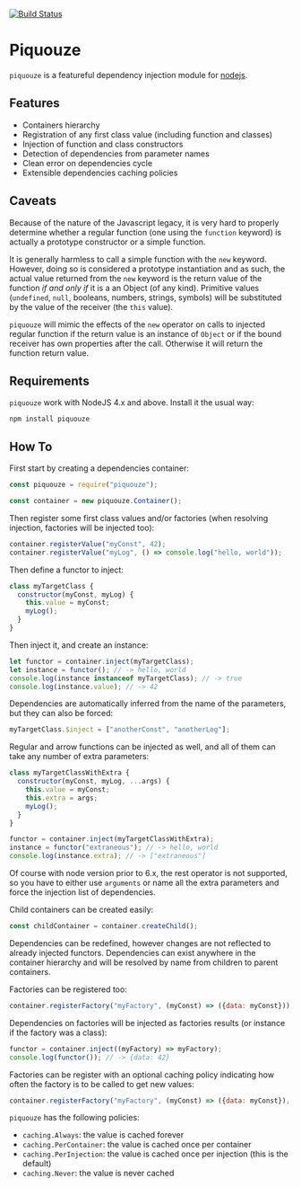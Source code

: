 [![Build Status](https://travis-ci.org/pinicarus/piquouze.svg?branch=master)](https://travis-ci.org/pinicarus/piquouze)

# Piquouze

`piquouze` is a featureful dependency injection module for
[nodejs](https://nodejs.org).

## Features

- Containers hierarchy
- Registration of any first class value (including function and classes)
- Injection of function and class constructors
- Detection of dependencies from parameter names
- Clean error on dependencies cycle
- Extensible dependencies caching policies

## Caveats

Because of the nature of the Javascript legacy, it is very hard to properly
determine whether a regular function (one using the `function` keyword) is
actually a prototype constructor or a simple function.

It is generally harmless to call a simple function with the `new` keyword.
However, doing so is considered a prototype instantiation and as such, the
actual value returned from the `new` keyword is the return value of the
function *if and only if* it is a an Object (of any kind). Primitive values
(`undefined`, `null`, booleans, numbers, strings, symbols) will be substituted
by the value of the receiver (the `this` value).

`piquouze` will mimic the effects of the `new` operator on calls to injected
regular function if the return value is an instance of `Object` or if the bound
receiver has own properties after the call. Otherwise it will return the
function return value.

## Requirements

`piquouze` work with NodeJS 4.x and above. Install it the usual way:

```
npm install piquouze
```

## How To

First start by creating a dependencies container:

```javascript
const piquouze = require("piquouze");

const container = new piquouze.Container();
```

Then register some first class values and/or factories (when resolving
injection, factories will be injected too):

```javascript
container.registerValue("myConst", 42);
container.registerValue("myLog", () => console.log("hello, world"));
```

Then define a functor to inject:

```javascript
class myTargetClass {
  constructor(myConst, myLog) {
    this.value = myConst;
    myLog();
  }
}
```

Then inject it, and create an instance:

```javascript
let functor = container.inject(myTargetClass);
let instance = functor(); // -> hello, world
console.log(instance instanceof myTargetClass); // -> true
console.log(instance.value); // -> 42
```

Dependencies are automatically inferred from the name of the parameters, but
they can also be forced:

```javascript
myTargetClass.$inject = ["anotherConst", "anotherLog"];
```

Regular and arrow functions can be injected as well, and all of them can take
any number of extra parameters:

```javascript
class myTargetClassWithExtra {
  constructor(myConst, myLog, ...args) {
    this.value = myConst;
    this.extra = args;
    myLog();
  }
}

functor = container.inject(myTargetClassWithExtra);
instance = functor("extraneous"); // -> hello, world
console.log(instance.extra); // -> ["extraneous"]     
```

Of course with node version prior to 6.x, the rest operator is not supported,
so you have to either use `arguments` or name all the extra parameters and
force the injection list of dependencies.

Child containers can be created easily:

```javascript
const childContainer = container.createChild();
```

Dependencies can be redefined, however changes are not reflected to already
injected functors. Dependencies can exist anywhere in the container hierarchy
and will be resolved by name from children to parent containers.

Factories can be registered too:

```javascript
container.registerFactory("myFactory", (myConst) => ({data: myConst}));
```

Dependencies on factories will be injected as factories results (or instance if
the factory was a class):

```javascript
functor = container.inject((myFactory) => myFactory);
console.log(functor()); // -> {data: 42}
```

Factories can be register with an optional caching policy indicating how often
the factory is to be called to get new values:

```javascript
container.registerFactory("myFactory", (myConst) => ({data: myConst}), new piquouze.caching.PerContainer());
```

`piquouze` has the following policies:

- `caching.Always`: the value is cached forever
- `caching.PerContainer`: the value is cached once per container
- `caching.PerInjection`: the value is cached once per injection (this is the default)
- `caching.Never`: the value is never cached
